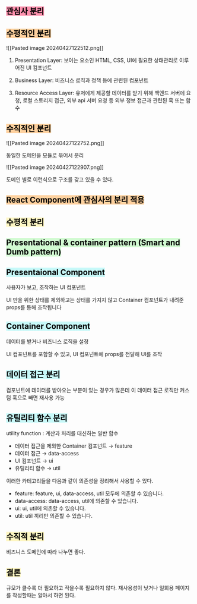 ## <mark style="background: #FF5582A6;">관심사 분리</mark>

## <mark style="background: #FFB86CA6;">수평적인 분리</mark>

![[Pasted image 20240427122512.png]]

1. Presentation Layer: 보이는 요소인 HTML, CSS, UI에 필요한 상태관리로 이루어진 UI 컴포넌트

2. Business Layer: 비즈니스 로직과 정책 등에 관련된 컴포넌트

3. Resource Access Layer: 유저에게 제공할 데이터를 받기 위해 백엔드 서버에 요청, 로컬 스토리지 접근, 외부 api 서버 요청 등 외부 정보 접근과 관련된 훅 또는 함수

## <mark style="background: #FFB86CA6;">수직적인 분리</mark>

![[Pasted image 20240427122752.png]]

동일한 도메인을 모듈로 묶어서 분리 

![[Pasted image 20240427122907.png]]

도메인 별로 이런식으로 구조를 갖고 있을 수 있다.

## <mark style="background: #FFB86CA6;">React Component에 관심사의 분리 적용</mark>

## <mark style="background: #FFF3A3A6;">수평적 분리</mark>

## <mark style="background: #BBFABBA6;">Presentational & container pattern (Smart and Dumb pattern)</mark>

## <mark style="background: #ABF7F7A6;">Presentaional Component</mark>

사용자가 보고, 조작하는 UI 컴포넌트

UI 만을 위한 상태를 제외하고는 상태를 가지지 않고 Container 컴포넌트가 내려준 props를 통해 조작됩니다

## <mark style="background: #ABF7F7A6;">Container Component</mark>

데이터를 받거나 비즈니스 로직을 설정

UI 컴포넌트를 포함할 수 있고, UI 컴포넌트에 props를 전달해 UI를 조작

## <mark style="background: #ABF7F7A6;">데이터 접근 분리</mark>

컴포넌트에 데이터를 받아오는 부분이 있는 경우가 많은데 이 데이터 접근 로직만 커스텀 훅으로 빼면 재사용 가능

## <mark style="background: #ABF7F7A6;">유틸리티 함수 분리</mark>

utility function : 계산과 처리를 대신하는 일반 함수

- 데이터 접근을 제외한 Container 컴포넌트 → feature
- 데이터 접근 → data-access
- UI 컴포넌트 → ui
- 유틸리티 함수 → util

이러한 카테고리들을 다음과 같이 의존성을 정리해서 사용할 수 있다.

- feature: feature, ui, data-access, util 모두에 의존할 수 있습니다.
- data-access: data-access, util에 의존할 수 있습니다.
- ui: ui, util에 의존할 수 있습니다.
- util: util 끼리만 의존할 수 있습니다.

## <mark style="background: #FFF3A3A6;">수직적 분리</mark>

비즈니스 도메인에 따라 나누면 좋다.

## <mark style="background: #FFF3A3A6;">결론</mark>

규모가 클수록 더 필요하고 작을수록 필요하지 않다. 재사용성이 낮거나 일회용 페이지를 작성할때는 알아서 하면 된다.